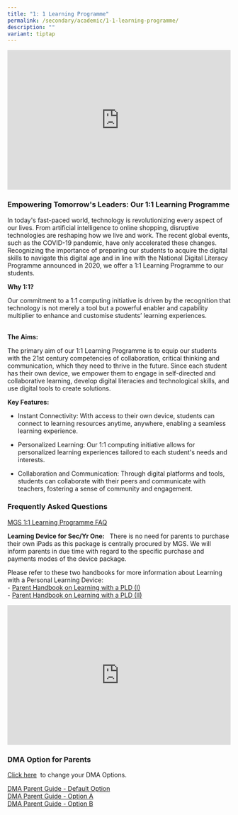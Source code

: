 ```yaml
---
title: "1: 1 Learning Programme"
permalink: /secondary/academic/1-1-learning-programme/
description: ""
variant: tiptap
---
```

<div class="iframe-wrapper">
<iframe height="315" width="100%" allowfullscreen="true" frameborder="0" src="https://docs.google.com/presentation/d/e/2PACX-1vTUuu_5bIfsDeG0vPlOIL_cKPTuA2-ob1Y80G3ozXKRhDmixew1Mwt8ks4hNZwBvWSBd1VFRkTZSvJs/embed?start=false&amp;loop=false&amp;delayms=3000"></iframe>
</div>
<h3>Empowering Tomorrow's Leaders: Our 1:1 Learning Programme</h3>
<p>In today's fast-paced world, technology is revolutionizing every aspect
of our lives. From artificial intelligence to online shopping, disruptive
technologies are reshaping how we live and work. The recent global events,
such as the COVID-19 pandemic, have only accelerated these changes. Recognizing
the importance of preparing our students to acquire the digital skills
to navigate this digital age and in line with the National Digital Literacy
Programme announced in 2020, we offer a 1:1 Learning Programme to our students.</p>
<p></p>
<p><strong>Why 1:1?</strong>
</p>
<p>Our commitment to a 1:1 computing initiative is driven by the recognition
that technology is not merely a tool but a powerful enabler and capability
multiplier to enhance and customise students’ learning experiences.&nbsp;</p>
<p>
<br><strong>The Aims:</strong>
</p>
<p>The primary aim of our 1:1 Learning Programme is to equip our students
with the 21st century competencies of collaboration, critical thinking
and communication, which they need to thrive in the future. Since each
student has their own device, we empower them to engage in self-directed
and collaborative learning, develop digital literacies and technological
skills, and use digital tools to create solutions.&nbsp;</p>
<p></p>
<p><strong>Key Features:</strong>
</p>
<ul>
<li>
<p>Instant Connectivity: With access to their own device, students can connect
to learning resources anytime, anywhere, enabling a seamless learning experience.</p>
</li>
<li>
<p>Personalized Learning: Our 1:1 computing initiative allows for personalized
learning experiences tailored to each student's needs and interests.</p>
</li>
<li>
<p>Collaboration and Communication: Through digital platforms and tools,
students can collaborate with their peers and communicate with teachers,
fostering a sense of community and engagement.</p>
</li>
</ul>
<h3>Frequently Asked Questions</h3>
<p><a href="https://docs.google.com/document/d/e/2PACX-1vTVLcIObKjvQ-BDsGHbKRjBlSCS-JpG3FDpOG1vGHfC1LAJklfSTgKmSdXOCxeA4djzrriQl4e3VKqy/pub" rel="noopener noreferrer nofollow" target="_blank">MGS 1:1 Learning Programme FAQ</a>&nbsp;&nbsp;&nbsp;</p>
<p><strong>Learning Device for Sec/Yr One:</strong>&nbsp;&nbsp;&nbsp;There
is no need for parents to purchase their own iPads as this package is centrally
procured by MGS. We will inform parents in due time with regard to the
specific purchase and payments modes of the device package.</p>
<p>Please refer to these two handbooks for more information about Learning
with a Personal Learning Device:
<br>-&nbsp;<a href="https://drive.google.com/file/d/1xsqK7iSMpd5H6LTQFhsB3-MNH1OyGE89/view?usp=sharing" rel="noopener noreferrer nofollow" target="_blank">Parent Handbook on Learning with a PLD (I)</a> 
<br>-&nbsp;<a href="https://drive.google.com/file/d/1uKcpRzKpsTeN1Ro70kqJiUzpz_XqS96v/view?usp=sharing" rel="noopener noreferrer nofollow" target="_blank">Parent Handbook on Learning with a PLD (II)</a>
</p>
<div class="iframe-wrapper">
<iframe height="315" width="100%" allowfullscreen="true" frameborder="0" src="https://docs.google.com/presentation/d/e/2PACX-1vQp-W4mmXtsbpooIwtrOXogEgVdgiKA7HiPuBGga1erL0PEHc1rCh-5Nr5-gjPRaNCgd619U0NmHbgB/embed?start=false&amp;loop=false&amp;delayms=3000"></iframe>
</div>
<h3>DMA Option for Parents</h3>
<p><a href="https://form.gov.sg/6153d0af93cf0600135149c2" rel="noopener noreferrer nofollow" target="_blank">Click here</a>&nbsp;&nbsp;to
change your DMA Options.</p>
<p><a href="https://drive.google.com/file/d/1yfzfCqVfrQStZ9w5djSHnHVTol7fZbqD/view?usp=sharing" rel="noopener noreferrer nofollow" target="_blank">DMA Parent Guide - Default Option</a> 
<br><a href="https://drive.google.com/file/d/1WY8zv7IvB9JBwVYDw-pTaFJkhxQSd8gt/view?usp=sharing" rel="noopener noreferrer nofollow" target="_blank">DMA Parent Guide - Option A</a> 
<br><a href="https://drive.google.com/file/d/1K1-uRoj4oZjVEnh4LWHuZ1WNB8zNQQR-/view?usp=sharing" rel="noopener noreferrer nofollow" target="_blank">DMA Parent Guide - Option B</a>
</p>